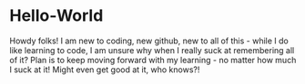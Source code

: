 # Hello-World

Howdy folks!
I am new to coding, new github, new to all of this - while I do like learning to code, I am unsure why when I really suck at remembering all of it?
Plan is to keep moving forward with my learning - no matter how much I suck at it! Might even get good at it, who knows?!

